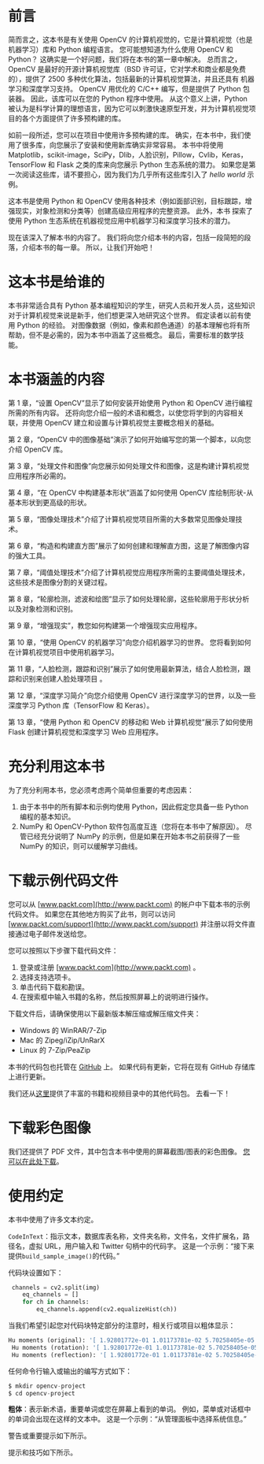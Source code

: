 # 前言

简而言之，这本书是有关使用 OpenCV 的计算机视觉的，它是计算机视觉（也是机器学习）库和 Python 编程语言。 您可能想知道为什么使用 OpenCV 和 Python？ 这确实是一个好问题，我们将在本书的第一章中解决。 总而言之，OpenCV 是最好的开源计算机视觉库（BSD 许可证，它对学术和商业都是免费的），提供了 2500 多种优化算法，包括最新的计算机视觉算法，并且还具有 机器学习和深度学习支持。 OpenCV 用优化的 C/C++ 编写，但是提供了 Python 包装器。 因此，该库可以在您的 Python 程序中使用。 从这个意义上讲，Python 被认为是科学计算的理想语言，因为它可以刺激快速原型开发，并为计算机视觉项目的各个方面提供了许多预构建的库。

如前一段所述，您可以在项目中使用许多预构建的库。 确实，在本书中，我们使用了很多库，向您展示了安装和使用新库确实非常容易。 本书中将使用 Matplotlib，scikit-image，SciPy，Dlib，人脸识别，Pillow，Cvlib，Keras，TensorFlow 和 Flask 之类的库来向您展示 Python 生态系统的潜力。 如果您是第一次阅读这些库，请不要担心，因为我们为几乎所有这些库引入了 *hello world* 示例。

这本书是使用 Python 和 OpenCV 使用各种技术（例如面部识别，目标跟踪，增强现实，对象检测和分类等）创建高级应用程序的完整资源。 此外，本书
探索了使用 Python 生态系统在机器视觉应用中机器学习和深度学习技术的潜力。

现在该深入了解本书的内容了。 我们将向您介绍本书的内容，包括一段简短的段落，介绍本书的每一章。 所以，让我们开始吧！

# 这本书是给谁的

本书非常适合具有 Python 基本编程知识的学生，研究人员和开发人员，这些知识对于计算机视觉来说是新手，他们想更深入地研究这个世界。 假定读者以前有使用 Python 的经验。 对图像数据（例如，像素和颜色通道）的基本理解也将有所帮助，但不是必需的，因为本书中涵盖了这些概念。 最后，需要标准的数学技能。

# 本书涵盖的内容

第 1 章，“设置 OpenCV”显示了如何安装开始使用 Python 和 OpenCV 进行编程所需的所有内容。 还将向您介绍一般的术语和概念，以使您将学到的内容相关联，并使用 OpenCV 建立和设置与计算机视觉主要概念相关的基础。

第 2 章，“OpenCV 中的图像基础”演示了如何开始编写您的第一个脚本，以向您介绍 OpenCV 库。

第 3 章，“处理文件和图像”向您展示如何处理文件和图像，这是构建计算机视觉应用程序所必需的。

第 4 章，“在 OpenCV 中构建基本形状”涵盖了如何使用 OpenCV 库绘制形状-从基本形状到更高级的形状。

第 5 章，“图像处理技术”介绍了计算机视觉项目所需的大多数常见图像处理技术。

第 6 章，“构造和构建直方图”展示了如何创建和理解直方图，这是了解图像内容的强大工具。

第 7 章，“阈值处理技术”介绍了计算机视觉应用程序所需的主要阈值处理技术，这些技术是图像分割的关键过程。

第 8 章，“轮廓检测，滤波和绘图”显示了如何处理轮廓，这些轮廓用于形状分析以及对象检测和识别。

第 9 章，“增强现实”，教您如何构建第一个增强现实应用程序。

第 10 章，“使用 OpenCV 的机器学习”向您介绍机器学习的世界。 您将看到如何在计算机视觉项目中使用机器学习。

第 11 章，“人脸检测，跟踪和识别”展示了如何使用最新算法，结合人脸检测，跟踪和识别来创建人脸处理项目 。

第 12 章，“深度学习简介”向您介绍使用 OpenCV 进行深度学习的世界，以及一些深度学习 Python 库（TensorFlow 和 Keras）。

第 13 章，“使用 Python 和 OpenCV 的移动和 Web 计算机视觉”展示了如何使用 Flask 创建计算机视觉和深度学习 Web 应用程序。

# 充分利用这本书

为了充分利用本书，您必须考虑两个简单但重要的考虑因素：

1.  由于本书中的所有脚本和示例均使用 Python，因此假定您具备一些 Python 编程的基本知识。
2.  NumPy 和 OpenCV-Python 软件包高度互连（您将在本书中了解原因）。 尽管已经充分说明了 NumPy 的示例，但是如果在开始本书之前获得了一些 NumPy 的知识，则可以缓解学习曲线。

# 下载示例代码文件

您可以从 [www.packt.com](http://www.packt.com) 的帐户中下载本书的示例代码文件。 如果您在其他地方购买了此书，则可以访问 [www.packt.com/support](http://www.packt.com/support) 并注册以将文件直接通过电子邮件发送给您。

您可以按照以下步骤下载代码文件：

1.  登录或注册 [www.packt.com](http://www.packt.com) 。
2.  选择支持选项卡。
3.  单击代码下载和勘误。
4.  在搜索框中输入书籍的名称，然后按照屏幕上的说明进行操作。

下载文件后，请确保使用以下最新版本解压缩或解压缩文件夹：

*   Windows 的 WinRAR/7-Zip
*   Mac 的 Zipeg/iZip/UnRarX
*   Linux 的 7-Zip/PeaZip

本书的代码包也托管在 [GitHub](https://github.com/PacktPublishing/Mastering-OpenCV-4-with-Python) 上。 如果代码有更新，它将在现有 GitHub 存储库上进行更新。

我们还从[这里](https://github.com/PacktPublishing/)提供了丰富的书籍和视频目录中的其他代码包。 去看一下！

# 下载彩色图像

我们还提供了 PDF 文件，其中包含本书中使用的屏幕截图/图表的彩色图像。 [您可以在此处下载](https://www.packtpub.com/sites/default/files/downloads/9781789344912_ColorImages.pdf)。

# 使用约定

本书中使用了许多文本约定。

`CodeInText`：指示文本，数据库表名称，文件夹名称，文件名，文件扩展名，路径名，虚拟 URL，用户输入和 Twitter 句柄中的代码字。 这是一个示例：“接下来提供`build_sample_image()`的代码。”

代码块设置如下：

```py
 channels = cv2.split(img)
    eq_channels = []
    for ch in channels:
        eq_channels.append(cv2.equalizeHist(ch))
```

当我们希望引起您对代码块特定部分的注意时，相关行或项目以粗体显示：

```py
Hu moments (original): '[ 1.92801772e-01 1.01173781e-02 5.70258405e-05 1.96536742e-06 2.46949980e-12 -1.88337981e-07 2.06595472e-11]'
 Hu moments (rotation): '[ 1.92801772e-01 1.01173781e-02 5.70258405e-05 1.96536742e-06 2.46949980e-12 -1.88337981e-07 2.06595472e-11]'
 Hu moments (reflection): '[ 1.92801772e-01 1.01173781e-02 5.70258405e-05 1.96536742e-06 2.46949980e-12 -1.88337981e-07 -2.06595472e-11]'
```

任何命令行输入或输出的编写方式如下：

```py
$ mkdir opencv-project
$ cd opencv-project
```

**粗体**：表示新术语，重要单词或您在屏幕上看到的单词。 例如，菜单或对话框中的单词会出现在这样的文本中。 这是一个示例：“从管理面板中选择系统信息。”

警告或重要提示如下所示。

提示和技巧如下所示。